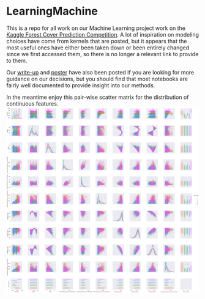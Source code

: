 # LearningMachine
This is a repo for all work on our Machine Learning project work on the [Kaggle Forest Cover Prediction Competition](https://www.kaggle.com/c/forest-cover-type-prediction).
A lot of inspiration on modeling choices have come from kernels that are posted, but it appears that the most useful ones have either been taken down or been entirely changed since we first accessed them, so there is no longer a relevant link to provide to them.

Our [write-up](/DSGA10003_Forest_Cover_Classification.pdf/) and [poster](/predicting-forest-cover.pdf/) have also been posted if you are looking for more guidance on our decisions, but you should find that most notebooks are fairly well documented to provide insight into our methods.

In the meantime enjoy this pair-wise scatter matrix for the distribution of continuous features.
![Alt text](/visualizations/pairplot_rob.png)
